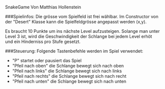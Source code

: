 SnakeGame Von Matthias Hollenstein

###Spielinfos:
Die grösse vom Spielfeld ist frei wählbar. Im Constructor von der "Desert" Klasse
kann die Spielfeldgrösse angepasst werden (x,y).

Es braucht 10 Punkte um ins nächste Level aufzusteigen. Solange man unter Level 3 ist, wird die Geschwindigkeit der Schlange
bei jedem Level erhöt und ein Hinderniss pro Stufe gesetzt.

###Steuerung:
Folgende Tastenbefehle werden im Spiel verwendet:<br>
- "P" startet oder pausiert das Spiel
- "Pfeil nach oben" die Schlange bewegt sich nach oben
- "Pfeil nach links" die Schlange bewegt sich nach links
- "Pfeil nach rechts" die Schlange bewegt sich nach recht
- "Pfeil nach unten" die Schlange bewegt sich nach unten

